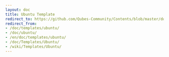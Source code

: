 ```yaml
---
layout: doc
title: Ubuntu Template
redirect_to: https://github.com/Qubes-Community/Contents/blob/master/docs/os/templates/ubuntu.md
redirect_from:
- /doc/templates/ubuntu/
- /doc/ubuntu/
- /en/doc/templates/ubuntu/
- /doc/Templates/Ubuntu/
- /wiki/Templates/Ubuntu/
---
```


